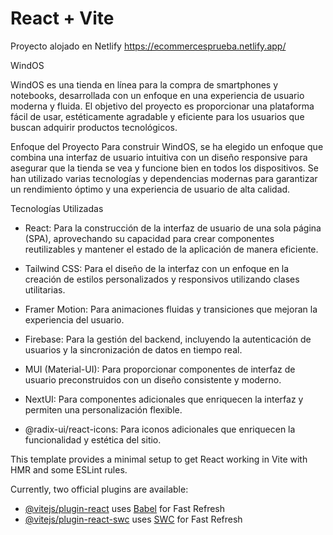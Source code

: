 # React + Vite

Proyecto alojado en Netlify
https://ecommercesprueba.netlify.app/

WindOS

WindOS es una tienda en línea para la compra de smartphones y notebooks, desarrollada con un enfoque en una experiencia de usuario moderna y fluida. El objetivo del proyecto es proporcionar una plataforma fácil de usar, estéticamente agradable y eficiente para los usuarios que buscan adquirir productos tecnológicos.

Enfoque del Proyecto
Para construir WindOS, se ha elegido un enfoque que combina una interfaz de usuario intuitiva con un diseño responsive para asegurar que la tienda se vea y funcione bien en todos los dispositivos. Se han utilizado varias tecnologías y dependencias modernas para garantizar un rendimiento óptimo y una experiencia de usuario de alta calidad.

Tecnologías Utilizadas

- React: Para la construcción de la interfaz de usuario de una sola página (SPA), aprovechando su capacidad para crear componentes reutilizables y mantener el estado de la aplicación de manera eficiente.

- Tailwind CSS: Para el diseño de la interfaz con un enfoque en la creación de estilos personalizados y responsivos utilizando clases utilitarias.

- Framer Motion: Para animaciones fluidas y transiciones que mejoran la experiencia del usuario.

- Firebase: Para la gestión del backend, incluyendo la autenticación de usuarios y la sincronización de datos en tiempo real.

- MUI (Material-UI): Para proporcionar componentes de interfaz de usuario preconstruidos con un diseño consistente y moderno.

- NextUI: Para componentes adicionales que enriquecen la interfaz y permiten una personalización flexible.

- @radix-ui/react-icons: Para iconos adicionales que enriquecen la funcionalidad y estética del sitio.

This template provides a minimal setup to get React working in Vite with HMR and some ESLint rules.

Currently, two official plugins are available:

- [@vitejs/plugin-react](https://github.com/vitejs/vite-plugin-react/blob/main/packages/plugin-react/README.md) uses [Babel](https://babeljs.io/) for Fast Refresh
- [@vitejs/plugin-react-swc](https://github.com/vitejs/vite-plugin-react-swc) uses [SWC](https://swc.rs/) for Fast Refresh
